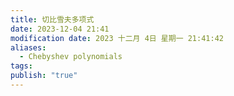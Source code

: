 ```yaml
---
title: 切比雪夫多项式
date: 2023-12-04 21:41
modification date: 2023 十二月 4日 星期一 21:41:42
aliases:
  - Chebyshev polynomials
tags: 
publish: "true"
---
```




